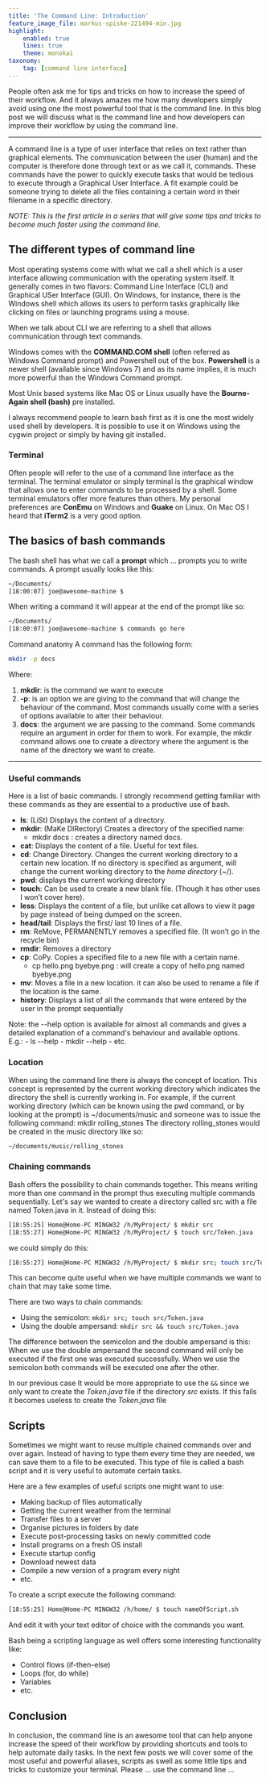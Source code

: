 ```yaml
---
title: 'The Command Line: Introduction'
feature_image_file: markus-spiske-221494-min.jpg
highlight:
    enabled: true
    lines: true
    theme: monokai
taxonomy:
    tag: [command line interface]
---
```


People often ask me for tips and tricks on how to increase the speed of their workflow. And it always amazes me how many developers simply avoid using one the most powerful tool that is the command line. In this blog post we will discuss what is the command line and how developers can improve their workflow by using the command line.

---

A command line is a type of user interface that relies on text rather than graphical elements. The communication between the user (human) and the computer is therefore done through text or as we call it, commands. These commands have the power to quickly execute tasks that would be tedious to execute through a Graphical User Interface. A fit example could be someone trying to delete all the files containing a certain word in their filename in a specific directory.


*NOTE: This is the first article in a series that will give some tips and tricks to become much faster using the command line.*

## The different types of command line 
Most operating systems come with what we call a shell which is a user interface allowing communication with the operating system itself. It generally comes in two flavors: Command Line Interface (CLI) and Graphical USer Interface (GUI). On Windows, for instance, there is the Windows shell which allows its users to perform tasks graphically like clicking on files or launching programs using a mouse. 


When we talk about CLI we are referring to a shell that allows communication through text commands.


Windows comes with the **COMMAND.COM shell** (often referred as Windows Command prompt) and Powershell out of the box. **Powershell** is a newer shell (available since Windows 7) and as its name implies, it is much more powerful than the Windows Command prompt.


Most Unix based systems like Mac OS or Linux usually have the **Bourne-Again shell (bash)** pre installed.


I always recommend people to learn bash first as it is one the most widely used shell by developers. It is possible to use it on Windows using the cygwin project or simply by having git installed.

### Terminal
Often people will refer to the use of a command line interface as the terminal. The terminal emulator or simply terminal is the graphical window that allows one to enter commands to be processed by a shell. Some terminal emulators offer more features than others. My personal preferences are **ConEmu** on Windows and **Guake** on Linux. On Mac OS I heard that **iTerm2** is a very good option.

## The basics of bash commands
The bash shell has what we call a **prompt** which ... prompts you to write commands. A prompt usually looks like this:

```sh
~/Documents/
[18:00:07] joe@awesome-machine $ 
```

When writing a command it will appear at the end of the prompt like so:

```bash
~/Documents/
[18:00:07] joe@awesome-machine $ commands go here
```

Command anatomy
A command has the following form:

```bash
mkdir -p docs
```

Where:
1. **mkdir**: is the command we want to execute
2. **-p**: is an option we are giving to the command that will change the behaviour of the command. Most commands usually come with a series of options available to alter their behaviour.
3. **docs**: the argument we are passing to the command. Some commands require an argument in order for them to work. For example, the mkdir command allows one to create a directory where the argument is the name of the directory we want to create.
________________
### Useful commands
Here is a list of basic commands. I strongly recommend getting familiar with these commands as they are essential to a productive use of bash.


- **ls**: (LiSt) Displays the content of a directory.
- **mkdir**: (MaKe DIRectory) Creates a directory of the specified name:
   - mkdir docs : creates a directory named docs.
- **cat**: Displays the content of a file. Useful for text files.
- **cd**: Change Directory. Changes the current working directory to a certain new location. If no directory is specified as argument, will change the current working directory to the *home directory* (~/).
- **pwd**: displays the current working directory
- **touch**: Can be used to create a new blank file. (Though it has other uses I won’t cover here).
- **less**: Displays the content of a file, but unlike cat allows to view it page by page instead of being dumped on the screen.
- **head/tail**: Displays the first/ last 10 lines of a file.
- **rm**: ReMove, PERMANENTLY removes a specified file. (It won’t go in the recycle bin) 
- **rmdir**: Removes a directory
- **cp**: CoPy. Copies a specified file to a new file with a certain name.
   - cp hello.png byebye.png : will create a copy of hello.png named byebye.png
- **mv**: Moves a file in a new location. it can also be used to rename a file if the location is the same.
- **history**: Displays a list of all the commands that were entered by the user in the prompt sequentially

Note: the --help option is available for almost all commands and gives a detailed explanation of a command's behaviour and available options.  
E.g.: 
    - ls --help
    - mkdir --help
    - etc.

### Location
When using the command line there is always the concept of location. This concept is represented by the current working directory which indicates the directory the shell is currently working in. For example, if the current working directory (which can be known using the pwd command, or by looking at the prompt) is ~/documents/music and someone was to issue the following command:
mkdir rolling_stones
The directory rolling_stones would be created in the music directory like so:

```bash
~/documents/music/rolling_stones
```

### Chaining commands
Bash offers the possibility to chain commands together. This means writing more than one command in the prompt thus executing multiple commands sequentially. Let's say we wanted to create a directory called src with a file named Token.java in it. Instead of doing this:

```bash
[18:55:25] Home@Home-PC MINGW32 /h/MyProject/ $ mkdir src
[18:55:27] Home@Home-PC MINGW32 /h/MyProject/ $ touch src/Token.java
```

we could simply do this:

```bash
[18:55:27] Home@Home-PC MINGW32 /h/MyProject/ $ mkdir src; touch src/Token.java
```


This can become quite useful when we have multiple commands we want to chain that may take some time.

There are two ways to chain commands:
- Using the semicolon: ```mkdir src; touch src/Token.java```
- Using the double ampersand: ```mkdir src && touch src/Token.java```


The difference between the semicolon and the double ampersand is this:  
When we use the double ampersand the second command will only be executed if the first one was executed successfully. 
When we use the semicolon both commands will be executed one after the other.

In our previous case It would be more appropriate to use the ```&&``` since we only want to create the *Token.java* file
if the directory *src* exists. If this fails it becomes useless to create the *Token.java* file

## Scripts
Sometimes we might want to reuse multiple chained commands over and over again. Instead of having to type them every time they are needed, we can save them 
to a file to be executed. This type of file is called a bash script and it is very useful to automate certain tasks.

Here are a few examples of useful scripts one might want to use:

- Making backup of files automatically
- Getting the current weather from the terminal
- Transfer files to a server
- Organise pictures in folders by date
- Execute post-processing tasks on newly committed code
- Install programs on a fresh OS install
- Execute startup config
- Download newest data
- Compile a new version of a program every night
- etc.

To create a script execute the following command:

```bash
[18:55:25] Home@Home-PC MINGW32 /h/home/ $ touch nameOfScript.sh
```

And edit it with your text editor of choice with the commands you want.

Bash being a scripting language as well offers some interesting functionality like:
- Control flows (if-then-else)
- Loops (for, do while)
- Variables 
- etc.

## Conclusion
In conclusion, the command line is an awesome tool that can help anyone increase the speed of their workflow by providing shortcuts and tools to help automate daily tasks. In the next few posts we will cover some of the most useful and powerful aliases, scripts as swell as some little tips and tricks to customize your terminal.
Please ... use the command line ...